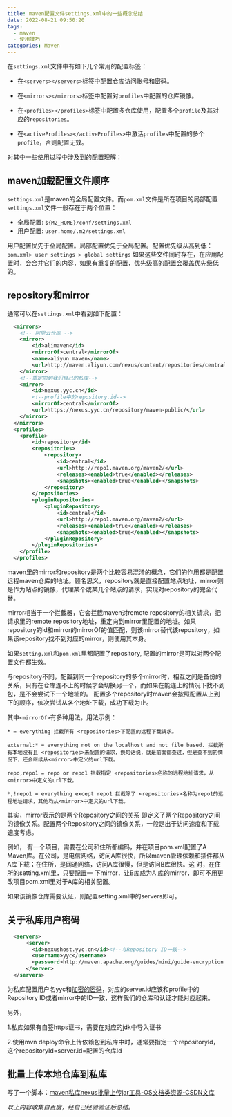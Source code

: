 ```yaml
---
title: maven配置文件settings.xml中的一些概念总结
date: 2022-08-21 09:50:20
tags:
  - maven
  - 使用技巧
categories: Maven
---
```


在`settings.xml`文件中有如下几个常用的配置标签：

-   在`<servers></servers>`标签中配置仓库访问账号和密码。

-   在`<mirrors></mirrors>`标签中配置对`profiles`中配置的仓库镜像。

-   在`<profiles></profiles>`标签中配置多仓库使用，配置多个`profile`及其对应的`repositories`。

-   在`<activeProfiles></activeProfiles>`中激活`profiles`中配置的多个`profile`，否则配置无效。

对其中一些使用过程中涉及到的配置理解：

## maven加载配置文件顺序

`settings.xml`是maven的全局配置文件。而`pom.xml`文件是所在项目的局部配置
`settings.xml`文件一般存在于两个位置：
- 全局配置: `${M2_HOME}/conf/settings.xml`
- 用户配置: `user.home/.m2/settings.xml`

用户配置优先于全局配置。局部配置优先于全局配置。配置优先级从高到低：`pom.xml> user settings > global settings`
如果这些文件同时存在，在应用配置时，会合并它们的内容，如果有重复的配置，优先级高的配置会覆盖优先级低的。

## repository和mirror

通常可以在`settings.xml`中看到如下配置：

```xml
  <mirrors>
    <!-- 阿里云仓库 -->
    <mirror>
        <id>alimaven</id>
        <mirrorOf>central</mirrorOf>
        <name>aliyun maven</name>
        <url>http://maven.aliyun.com/nexus/content/repositories/central/</url>
    </mirror>
    <!--重定向到我们自己的私库-->
	<mirror>
	    <id>nexus.yyc.cn</id>
        <!--profile中的repository.id-->
        <mirrorOf>central</mirrorOf>
        <url>https://nexus.yyc.cn/repository/maven-public/</url>
	</mirror>
  </mirrors>
  <profiles>
	<profile>
        <id>repository</id>
        <repositories>
            <repository>
                <id>central</id>
                <url>http://repo1.maven.org/maven2/</url>
                <releases><enabled>true</enabled></releases>
                <snapshots><enabled>true</enabled></snapshots>
            </repository>
        </repositories>
        <pluginRepositories>
            <pluginRepository>
                <id>central</id>
                <url>http://repo1.maven.org/maven2/</url>
                <releases><enabled>true</enabled></releases>
                <snapshots><enabled>true</enabled></snapshots>
            </pluginRepository>
        </pluginRepositories>
    </profile>
  </profiles>
```

maven里的mirror和repository是两个比较容易混淆的概念，它们的作用都是配置远程maven仓库的地址。顾名思义，repository就是直接配置站点地址，mirror则是作为站点的镜像，代理某个或某几个站点的请求，实现对repository的完全代替。

mirror相当于一个拦截器，它会拦截maven对remote repository的相关请求，把请求里的remote repository地址，重定向到mirror里配置的地址。如果repository的id和mirror的mirrorOf的值匹配，则该mirror替代该repository，如果该repository找不到对应的mirror，则使用其本身。

如果`setting.xml`和`pom.xml`里都配置了repository, 配置的mirror是可以对两个配置文件都生效。

与repository不同，配置到同一个repository的多个mirror时，相互之间是备份的关系，只有在仓库连不上的时候才会切换另一个，而如果在能连上的情况下找不到包，是不会尝试下一个地址的。
配置多个repository时maven会按照配置从上到下的顺序，依次尝试从各个地址下载，成功下载为止。

其中`<mirrorOf>`有多种用法，用法示例：
```
* = everything 拦截所有 <repositories>下配置的远程下载请求。

external:* = everything not on the localhost and not file based. 拦截所有本地没有且 <repositories>未配置的请求，换句话说，就是前面都查过，但是查不到的情况下，还会继续从<mirror>中定义的url下载。

repo,repo1 = repo or repo1 拦截指定 <repositories>名称的远程地址请求，从<mirror>中定义的url下载。

*,!repo1 = everything except repo1 拦截除了 <repositories>名称为repo1的远程地址请求，其他均从<mirror>中定义的url下载。
```

其实，mirror表示的是两个Repository之间的关系 即定义了两个Repository之间的镜像关系。配置两个Repository之间的镜像关系，一般是出于访问速度和下载速度考虑。

例如， 有一个项目，需要在公司和住所都编码，并在项目pom.xml配置了A Maven库。在公司，是电信网络，访问A库很快，所以maven管理依赖和插件都从A库下载；在住所，是网通网络，访问A库很慢，但是访问B库很快。这 时，在住所的setting.xml里，只要配置一 下mirror，让B库成为A 库的mirror，即可不用更改项目pom.xml里对于A库的相关配置。

如果该镜像仓库需要认证，则配置setting.xml中的servers即可。

## 关于私库用户密码

```xml
  <servers>
      <server>
        <id>nexushost.yyc.cn</id><!--与Repository ID一致-->
        <username>yyc</username>
        <password>http://maven.apache.org/guides/mini/guide-encryption.html{Wuf+cyCZLasdfTWsadfy9n12WySuqTdjwoWLr5NYBKY=}</password>
      </server>
  </servers>
```

为私库配置用户名yyc和[加密的密码](http://maven.apache.org/guides/mini/guide-encryption.html)，对应的server.id应该和profile中的Repository ID或者mirror中的ID一致，这样我们的仓库和认证才能对应起来。

另外，

1.私库如果有自签https证书，需要在对应的jdk中导入证书

2.使用mvn deploy命令上传依赖包到私库中时，通常要指定一个repositoryId，这个repositoryId=server.id=配置的仓库Id

## 批量上传本地仓库到私库

写了一个脚本：[maven私库nexus批量上传jar工具-OS文档类资源-CSDN文库](https://download.csdn.net/download/qq_36323797/86405234)



*以上内容收集自百度，经自己经验验证后总结。*